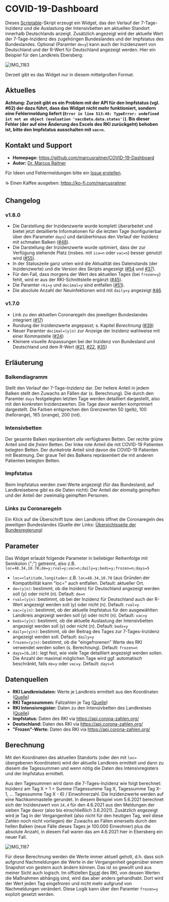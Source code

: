 # COVID-19-Dashboard

Dieses [Scriptable](https://scriptable.app)-Skript erzeugt ein Widget, das den Verlauf der 7-Tage-Inzidenz und die Auslastung der Intensivbetten am aktuellen Standort innerhalb Deutschlands anzeigt. Zusätzlich angezeigt wird der aktuelle Wert der 7-Tage-Inzidenz des zugehörigen Bundeslandes und der Impfstatus des Bundeslandes. Optional (Paramter `de=y`) kann auch der Inzidenzwert von Deutschland und der R-Wert für Deutschland angezeigt werden. Hier ein Beispiel für den Landkreis Ebersberg:

![IMG_1183](https://user-images.githubusercontent.com/65543240/120902681-fcb7a600-c641-11eb-8a2d-e98d061166b8.jpeg)

Derzeit gibt es das Widget nur in diesem mittelgroßen Format.

## Aktuelles

**Achtung: Zurzeit gibt es ein Problem mit der API für den Impfstatus (vgl. #62) der dazu führt, dass das Widget nicht mehr funktioniert, sondern eine Fehlermeldung liefert (`Error in line 513:48: TypeError: undefined ist not an object (evaluation 'vaccData.data.states')`). Bis dieser Fehler (der auf eine Änderung des Excels des RKI zurückgeht) behoben ist, bitte den Impfstatus ausschalten mit `vac=n`.**

## Kontakt und Support

* **Homepage:** https://github.com/marcusraitner/COVID-19-Dashboard
* **Autor:** [Dr. Marcus Raitner](https://fuehrung-erfahren.de)

Für Ideen und Fehlermeldungen bitte ein [Issue erstellen](https://github.com/marcusraitner/COVID-19-Dashboard/issues).

☕️ Einen Kaffee ausgeben: https://ko-fi.com/marcusraitner

## Changelog

### v1.8.0
* Die Darstellung der Inzidenzwerte wurde komplett überarbeitet und bietet jetzt detaillierte Informationen für die letzten Tage (konfigurierbar über den Parameter `days`) und darüberhinaus den Verlauf der Inzidenz mit schmalen Balken ([#48](https://github.com/marcusraitner/COVID-19-Dashboard/issues/48)).
* Die Darstellung der Inzidenzwerte wurde optimiert, dass der zur Verfügung stehende Platz (insbes. mit `icu=n` oder `vac=n`) besser genutzt wird ([#55](https://github.com/marcusraitner/COVID-19-Dashboard/issues/55)).  
* In der Statuszeile ganz unten wird die Aktualität des Datenstands (der Inzidenzwerte) und die Version des Skripts angezeigt ([#54](https://github.com/marcusraitner/COVID-19-Dashboard/issues/54) und [#37](https://github.com/marcusraitner/COVID-19-Dashboard/issues/37)).
* Für den Fall, dass morgens der Wert des aktuellen Tages (bei `frozen=y`) fehlt, wird er aus der RKI-Schnittstelle ergänzt ([#45](https://github.com/marcusraitner/COVID-19-Dashboard/issues/45)).
* Die Paramter `rki=y` und `decimal=y` sind entfallen ([#51](https://github.com/marcusraitner/COVID-19-Dashboard/issues/51)). 
* Die absolute Anzahl der Neuinfektionen wird mit `daily=y` angezeigt [#46](https://github.com/marcusraitner/COVID-19-Dashboard/issues/46).


### v1.7.0
* Link zu den aktuellen Coronaregeln des jeweiligen Bundeslandes integriert ([#17](https://github.com/marcusraitner/COVID-19-Dashboard/issues/17))
* Rundung der Inzidenzwerte angepasst; s. Kapitel _Berechnung_ ([#39](https://github.com/marcusraitner/COVID-19-Dashboard/issues/39))
* Neuer Paramter `decimal=(y|n)` zur Anzeige der Inzidenz wahlweise mit einer Kommastelle ([#24](https://github.com/marcusraitner/COVID-19-Dashboard/issues/24))
* Kleinere visuelle Anpassungen bei der Inzidenz von Bundesland und Deutschland und dem R-Wert ([#21](https://github.com/marcusraitner/COVID-19-Dashboard/issues/21), [#22](https://github.com/marcusraitner/COVID-19-Dashboard/issues/22), [#35](https://github.com/marcusraitner/COVID-19-Dashboard/issues/35))

## Erläuterung

### Balkendiagramm

Stellt den Verlauf der 7-Tage-Inzidenz dar. Der hellere Anteil in jedem Balken stellt den Zuwachs an Fällen dar (s. Berechnung). Die durch den Paramter `days` festgelegten letzten Tage werden detailliert dargestellt, also mit den konkreten Inzidenzwerten. Die Tage davor werden komprimiert dargestellt. Die Farben entsprechen den Grenzwerten 50 (gelb), 100 (hellorange), 165 (orange), 200 (rot). 

### Intensivbetten

Der gesamte Balken repräsentiert _alle_ verfügbaren Betten. Der rechte grüne Anteil sind die _freien_ Betten. Der linke rote Anteil die mit COVID-19 Patienten belegten Betten. Der dunkelrote Anteil sind davon die COVID-19 Patienten mit Beatmung. Der graue Teil des Balkens repräsentiert die mit anderen Patienten belegten Betten.

### Impfstatus

Beim Impfstatus werden zwei Werte angezeigt (für das Bundesland; auf Landkreisebene gibt es die Daten nicht): Der Anteil der einmalig geimpften und der Anteil der zweimalig geimpften Personen.

### Links zu Coronaregeln

Ein Klick auf die Überschrift bzw. den Landkreis öffnet die Coronaregeln des jeweiligen Bundeslandes (Quelle der Links: [Übersichtsseite der Bundesregierung](https://www.bundesregierung.de/breg-de/themen/coronavirus/corona-bundeslaender-1745198))

## Parameter

Das Widget erlaubt folgende Parameter in beliebiger Reihenfolge mit Semikolon (";") getrennt, also z.B. `loc=48.34,10.78;de=y;rval=y;vac=n;daily=y;beds=y;frozen=n;days=5`

* `loc=<latitude,longitude>`: z.B. `loc=48.34,10.78` (aus Gründen der Kompatibilität kann "loc=" auch entfallen. Default: aktueller Ort.
* `de=(y|n)`: bestimmt, ob die Inzidenz für Deutschland angezeigt werden soll (y) oder nicht (n). Default: `de=n`
* `rval=(y|n)`: bestimmt, ob bei der Inzidenz für Deutschland auch der R-Wert angezeigt werden soll (y) oder nicht (n). Default: `rval=y`
* `vac=(y|n)`: bestimmt, ob der aktuelle Impfstatus für den ausgewählten Landkreis angezeigt werden soll (y) oder nicht (n). Default: `vac=y`
* `beds=(y|n)`: bestimmt, ob die aktuelle Auslastung der Intensivbetten angezeigt werden soll (y) oder nicht (n). Default: `beds=y`
* `daily=(y|n)`: bestimmt, ob der Beitrag des Tages zur 7-Tages-Inzidenz angezeigt werden soll. Default: `daily=y`
* `frozen=(y|n)`: bestimmt, ob die "eingefrorenen" Werte des RKI verwendet werden sollen (s. Berechnung). Default: `frozen=n`
* `days=[0…10]`: legt fest, wie viele Tage detailliert angezeigt werden sollen. Die Anzahl der maximal möglichen Tage wird ggf. automatisch beschränkt, falls `de=y` oder `vac=y`. Default: `days=5`

## Datenquellen

* **RKI Landkreisdaten:** Werte je Landkreis ermittelt aus den Koordinaten ([Quelle](https://services7.arcgis.com/mOBPykOjAyBO2ZKk/arcgis/rest/services/RKI_Landkreisdaten/FeatureServer))
* **RKI Tagessummen:** Fallzahlen je Tag ([Quelle](https://services7.arcgis.com/mOBPykOjAyBO2ZKk/ArcGIS/rest/services/Covid19_RKI_Sums/FeatureServer))
* **RKI Intensivregister:** Daten zu den Intensivbetten des Landkreises ([Quelle](https://services7.arcgis.com/mOBPykOjAyBO2ZKk/arcgis/rest/services/DIVI_Intensivregister_Landkreise/FeatureServer))
* **Impfstatus:** Daten des RKI via https://api.corona-zahlen.org/
* **Deutschland:** Daten des RKI via https://api.corona-zahlen.org/
* **"Frozen"-Werte:** Daten des RKI via https://api.corona-zahlen.org/

## Berechnung

Mit den Koordinaten des aktuellen Standorts (oder den mit `loc=` übergebenen Koordinaten) wird der aktuelle Landkreis ermittelt und dann zu diesem die Tagessummen und wenn nötig die Daten des Intensivregisters und der Impfstatus ermittelt.

Aus den Tagesummen wird dann die 7-Tages-Inzidenz wie folgt berechnet: Inzidenz am Tag X + 1 = Summe (Tagessumme Tag X, Tagessumme Tag X-1, … Tagessumme Tag X - 6) / Einwohnerzahl. Die Inzidenzwerte werden auf eine Nachkommastelle gerundet. In diesem Beispiel vom 5.6.2021 berechnet sich der Inzidenzwert von `24,4` für den 4.6.2021 aus den Meldungen der sieben Tage davor (also bis einschließlich 3.6.2021). Zusätzlich angezeigt wird je Tag in der Vergangenheit (also nicht für den heutigen Tag, weil diese Zahlen noch nicht vorliegen) der Zuwachs an Fällen einerseits durch den hellen Balken (neue Fälle dieses Tages je 100.000 Einwohner) plus die absolute Anzahl, in diesem Fall waren das am 4.6.2021 hier in Ebersberg ein neuer Fall.
 
![IMG_1187](https://user-images.githubusercontent.com/65543240/120902717-3688ac80-c642-11eb-87bd-59452f442619.jpeg)

Für diese Berechnung werden die Werte immer aktuell geholt, d.h. dass sich aufgrund Nachmeldungen die Werte in der Vergangenheit gegenüber einem Snapshot von gestern auch ändern können. Das ist so gewollt und aus meiner Sicht auch logisch. Im offiziellen [Excel](https://www.rki.de/DE/Content/InfAZ/N/Neuartiges_Coronavirus/Daten/Fallzahlen_Kum_Tab.html) des RKI, von dessen Werten die Maßnahmen abhängig sind, wird das aber anders gehandhabt. Dort wird der Wert jeden Tag eingefroren und nicht mehr aufgrund von Nachmeldungen verändert. Diese Logik kann über den Paramter `frozen=y` explizit gesetzt werden.
